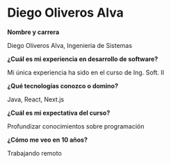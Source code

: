 # Diego Oliveros Alva

**Nombre y carrera**

Diego Oliveros Alva, Ingenieria de Sistemas

**¿Cuál es mi experiencia en desarrollo de software?**

Mi única experiencia ha sido en el curso de Ing. Soft. II

**¿Qué tecnologías conozco o domino?**

Java, React, Next.js

**¿Cuál es mi expectativa del curso?**

Profundizar conocimientos sobre programación 

**¿Cómo me veo en 10 años?**

Trabajando remoto
